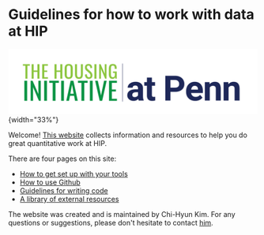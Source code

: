 # Guidelines for how to work with data at HIP

![](https://github.com/housinginitiative/working-with-data/blob/9fcc25335c5b535301952083745ae2c1c5505c70/images/HIP%20Logo_Horizontal.png){width="33%"}

Welcome! [This website](https://housinginitiative.github.io/working-with-data/) collects information and resources to help you do great quantitative work at HIP.

There are four pages on this site:

- [How to get set up with your tools](getting-set-up.qmd)
- [How to use Github](using-github.qmd)
- [Guidelines for writing code](code-guidelines.qmd)
- [A library of external resources](resources.qmd)

The website was created and is maintained by Chi-Hyun Kim. For any questions or suggestions, please don't hesitate to contact [him](mailto:chhykim@design.upenn.edu).
